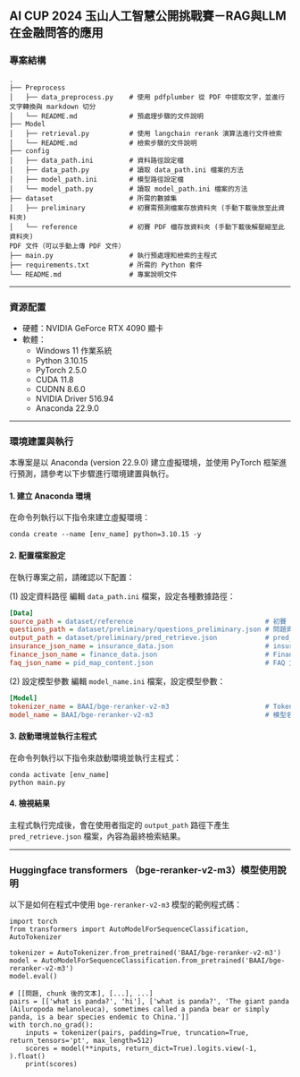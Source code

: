 ## AI CUP 2024 玉山人工智慧公開挑戰賽－RAG與LLM在金融問答的應用

### 專案結構
```
.
├── Preprocess
│   ├── data_preprocess.py    # 使用 pdfplumber 從 PDF 中提取文字，並進行文字轉換與 markdown 切分
│   └── README.md             # 預處理步驟的文件說明
├── Model
│   ├── retrieval.py          # 使用 langchain rerank 演算法進行文件檢索
│   └── README.md             # 檢索步驟的文件說明
├── config
│   ├── data_path.ini         # 資料路徑設定檔
│   ├── data_path.py          # 讀取 data_path.ini 檔案的方法
│   ├── model_path.ini        # 模型路徑設定檔
│   └── model_path.py         # 讀取 model_path.ini 檔案的方法
├── dataset                   # 所需的數據集
│   ├── preliminary           # 初賽需預測檔案存放資料夾 (手動下載後放至此資料夾)
│   └── reference             # 初賽 PDF 檔存放資料夾 (手動下載後解壓縮至此資料夾)
PDF 文件（可以手動上傳 PDF 文件）
├── main.py                   # 執行預處理和檢索的主程式
├── requirements.txt          # 所需的 Python 套件
└── README.md                 # 專案說明文件
```

---

### 資源配置
* 硬體：NVIDIA GeForce RTX 4090 顯卡
* 軟體：
    * Windows 11 作業系統
    * Python 3.10.15
    * PyTorch 2.5.0
    * CUDA 11.8
    * CUDNN 8.6.0
    * NVIDIA Driver 516.94
    * Anaconda 22.9.0

---

### 環境建置與執行
本專案是以 Anaconda (version 22.9.0) 建立虛擬環境，並使用 PyTorch 框架進行預測，請參考以下步驟進行環境建置與執行。

#### 1. 建立 Anaconda 環境
在命令列執行以下指令來建立虛擬環境：
```
conda create --name [env_name] python=3.10.15 -y
```
#### 2. 配置檔案設定
在執行專案之前，請確認以下配置：

(1) 設定資料路徑
編輯 `data_path.ini` 檔案，設定各種數據路徑：
```ini
[Data]
source_path = dataset/reference                                 # 初賽 PDF 檔存放資料夾路徑 (手動下載後解壓縮至此資料夾)
questions_path = dataset/preliminary/questions_preliminary.json # 問題資料來源路徑
output_path = dataset/preliminary/pred_retrieve.json            # pred_retrieve 檔案輸出路徑
insurance_json_name = insurance_data.json                       # insurance 文本資料保存檔名
finance_json_name = finance_data.json                           # Finance 文本資料保存檔名
faq_json_name = pid_map_content.json                            # FAQ 文本資料保存檔名
```
(2) 設定模型參數
編輯 `model_name.ini` 檔案，設定模型參數：
```ini
[Model]
tokenizer_name = BAAI/bge-reranker-v2-m3                        # Tokenizer 名稱
model_name = BAAI/bge-reranker-v2-m3                            # 模型名稱
```
#### 3. 啟動環境並執行主程式
在命令列執行以下指令來啟動環境並執行主程式：
```
conda activate [env_name]
python main.py
```
#### 4. 檢視結果
主程式執行完成後，會在使用者指定的 `output_path` 路徑下產生 `pred_retrieve.json` 檔案，內容為最終檢索結果。

---

### Huggingface transformers （bge-reranker-v2-m3）模型使用說明
以下是如何在程式中使用 `bge-reranker-v2-m3` 模型的範例程式碼：
```
import torch
from transformers import AutoModelForSequenceClassification, AutoTokenizer

tokenizer = AutoTokenizer.from_pretrained('BAAI/bge-reranker-v2-m3')
model = AutoModelForSequenceClassification.from_pretrained('BAAI/bge-reranker-v2-m3')
model.eval()

# [[問題, chunk 後的文本], [...], ...]
pairs = [['what is panda?', 'hi'], ['what is panda?', 'The giant panda (Ailuropoda melanoleuca), sometimes called a panda bear or simply panda, is a bear species endemic to China.']]
with torch.no_grad():
    inputs = tokenizer(pairs, padding=True, truncation=True, return_tensors='pt', max_length=512)
    scores = model(**inputs, return_dict=True).logits.view(-1, ).float()
    print(scores)
```
